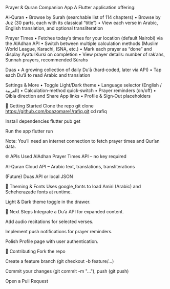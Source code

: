 Prayer & Quran Companion App
A Flutter application offering:

Al‑Quran
• Browse by Surah (searchable list of 114 chapters)
• Browse by Juz (30 parts, each with its classical “title”)
• View each verse in Arabic, English translation, and optional transliteration

Prayer Times
• Fetches today’s times for your location (default Nairobi) via the AlAdhan API
• Switch between multiple calculation methods (Muslim World League, Karachi, ISNA, etc.)
• Mark each prayer as “done” and display Ayatul Kursi on completion
• View prayer details: number of rakʿahs, Sunnah prayers, recommended Sūrahs

Duas
• A growing collection of daily Du‘ā (hard‑coded, later via API)
• Tap each Du‘ā to read Arabic and translation

Settings & More
• Toggle Light/Dark theme
• Language selector (English / العربية)
• Calculation‐method quick‐switch
• Prayer reminders (on/off)
• Qibla direction and Share App links
• Profile & Sign‑Out placeholders


🔧 Getting Started
Clone the repo
git clone https://github.com/boazomare1/rafiq.git
cd rafiq

Install dependencies
flutter pub get

Run the app
flutter run

Note: You’ll need an internet connection to fetch prayer times and Qur’an data.

🌐 APIs Used
AlAdhan Prayer Times API – no key required

Al‑Quran Cloud API – Arabic text, translations, transliterations

(Future) Duas API or local JSON

🎨 Theming & Fonts
Uses google_fonts to load Amiri (Arabic) and Scheherazade fonts at runtime.

Light & Dark theme toggle in the drawer.

🚀 Next Steps
Integrate a Du‘ā API for expanded content.

Add audio recitations for selected verses.

Implement push notifications for prayer reminders.

Polish Profile page with user authentication.

🤝 Contributing
Fork the repo

Create a feature branch (git checkout -b feature/…)

Commit your changes (git commit -m "…"), push (git push)

Open a Pull Request

